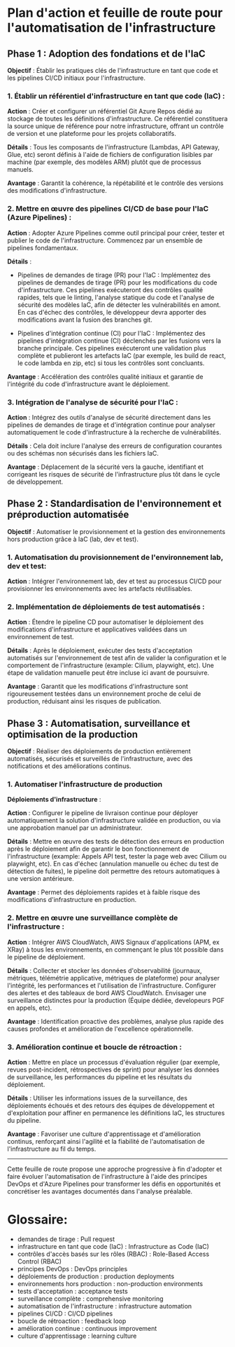 # Plan d'action et feuille de route pour l'automatisation de l'infrastructure

## Phase 1 : Adoption des fondations et de l'IaC

**Objectif** : Établir les pratiques clés de l'infrastructure en tant que code et les pipelines CI/CD initiaux pour l'infrastructure.

### 1. Établir un référentiel d'infrastructure en tant que code (IaC) :

**Action** : Créer et configurer un référentiel Git Azure Repos dédié au stockage de toutes les définitions d'infrastructure. Ce référentiel constituera la source unique de référence pour notre infrastructure, offrant un contrôle de version et une plateforme pour les projets collaboratifs.

**Détails** : Tous les composants de l'infrastructure (Lambdas, API Gateway, Glue, etc) seront définis à l'aide de fichiers de configuration lisibles par machine (par exemple, des modèles ARM) plutôt que de processus manuels.

**Avantage** : Garantit la cohérence, la répétabilité et le contrôle des versions des modifications d'infrastructure.

### 2. Mettre en œuvre des pipelines CI/CD de base pour l'IaC (Azure Pipelines) :

**Action** : Adopter Azure Pipelines comme outil principal pour créer, tester et publier le code de l'infrastructure. Commencez par un ensemble de pipelines fondamentaux.

**Détails** :

- Pipelines de demandes de tirage (PR) pour l'IaC : Implémentez des pipelines de demandes de tirage (PR) pour les modifications du code d'infrastructure. Ces pipelines exécuteront des contrôles qualité rapides, tels que le linting, l'analyse statique du code et l'analyse de sécurité des modèles IaC, afin de détecter les vulnérabilités en amont. En cas d'échec des contrôles, le développeur devra apporter des modifications avant la fusion des branches git.

- Pipelines d'intégration continue (CI) pour l'IaC : Implémentez des pipelines d'intégration continue (CI) déclenchés par les fusions vers la branche principale. Ces pipelines exécuteront une validation plus complète et publieront les artefacts IaC (par exemple, les build de react, le code lambda en zip, etc) si tous les contrôles sont concluants.

**Avantage** : Accélération des contrôles qualité initiaux et garantie de l'intégrité du code d'infrastructure avant le déploiement.

### 3. Intégration de l'analyse de sécurité pour l'IaC :

**Action** : Intégrez des outils d'analyse de sécurité directement dans les pipelines de demandes de tirage et d'intégration continue pour analyser automatiquement le code d'infrastructure à la recherche de vulnérabilités.

**Détails** : Cela doit inclure l'analyse des erreurs de configuration courantes ou des schémas non sécurisés dans les fichiers IaC.

**Avantage** : Déplacement de la sécurité vers la gauche, identifiant et corrigeant les risques de sécurité de l'infrastructure plus tôt dans le cycle de développement.

## Phase 2 : Standardisation de l'environnement et préproduction automatisée

**Objectif** : Automatiser le provisionnement et la gestion des environnements hors production grâce à IaC (lab, dev et test).

### 1. Automatisation du provisionnement de l'environnement lab, dev et test:

**Action** : Intégrer l'environnement lab, dev et test au processus CI/CD pour provisionner les environnements avec les artefacts réutilisables.

### 2. Implémentation de déploiements de test automatisés :

**Action** : Étendre le pipeline CD pour automatiser le déploiement des modifications d'infrastructure et applicatives validées dans un environnement de test.

**Détails** : Après le déploiement, exécuter des tests d'acceptation automatisés sur l'environnement de test afin de valider la configuration et le comportement de l'infrastructure (example: Cilium, playwight, etc). Une étape de validation manuelle peut être incluse ici avant de poursuivre.

**Avantage** : Garantit que les modifications d'infrastructure sont rigoureusement testées dans un environnement proche de celui de production, réduisant ainsi les risques de publication.

## Phase 3 : Automatisation, surveillance et optimisation de la production

**Objectif** : Réaliser des déploiements de production entièrement automatisés, sécurisés et surveillés de l'infrastructure, avec des notifications et des améliorations continus.

### 1. Automatiser l'infrastructure de production

**Déploiements d'infrastructure** :

**Action** : Configurer le pipeline de livraison continue pour déployer automatiquement la solution d'infrastructure validée en production, ou via une approbation manuel par un administrateur.

**Détails** : Mettre en œuvre des tests de détection des erreurs en production après le déploiement afin de garantir le bon fonctionnement de l'infrastructure (example: Appels API test, tester la page web avec Cilium ou playwight, etc). En cas d'échec (annulation manuelle ou échec du test de détection de fuites), le pipeline doit permettre des retours automatiques à une version antérieure.

**Avantage** : Permet des déploiements rapides et à faible risque des modifications d'infrastructure en production.

### 2. Mettre en œuvre une surveillance complète de l'infrastructure :

**Action** : Intégrer AWS CloudWatch, AWS Signaux d'applications (APM, ex XRay) à tous les environnements, en commençant le plus tôt possible dans le pipeline de déploiement.

**Détails** : Collecter et stocker les données d'observabilité (journaux, métriques, télémétrie applicative, métriques de plateforme) pour analyser l'intégrité, les performances et l'utilisation de l'infrastructure. Configurer des alertes et des tableaux de bord AWS CloudWatch. Envisager une surveillance distinctes pour la production (Équipe dédiée, developeurs PGF en appels, etc).

**Avantage** : Identification proactive des problèmes, analyse plus rapide des causes profondes et amélioration de l'excellence opérationnelle.

### 3. Amélioration continue et boucle de rétroaction :

**Action** : Mettre en place un processus d'évaluation régulier (par exemple, revues post-incident, rétrospectives de sprint) pour analyser les données de surveillance, les performances du pipeline et les résultats du déploiement.

**Détails** : Utiliser les informations issues de la surveillance, des déploiements échoués et des retours des équipes de développement et d'exploitation pour affiner en permanence les définitions IaC, les structures du pipeline.

**Avantage** : Favoriser une culture d'apprentissage et d'amélioration continus, renforçant ainsi l'agilité et la fiabilité de l'automatisation de l'infrastructure au fil du temps.

---

Cette feuille de route propose une approche progressive à fin d'adopter et faire évoluer l'automatisation de l'infrastructure à l'aide des principes DevOps et d'Azure Pipelines pour transformer les défis en opportunités et concrétiser les avantages documentés dans l'analyse préalable.

# Glossaire:

- demandes de tirage : Pull request
- infrastructure en tant que code (IaC) : Infrastructure as Code (IaC)
- contrôles d'accès basés sur les rôles (RBAC) : Role-Based Access Control (RBAC)
- principes DevOps : DevOps principles
- déploiements de production : production deployments
- environnements hors production : non-production environments
- tests d'acceptation : acceptance tests
- surveillance complète : comprehensive monitoring
- automatisation de l'infrastructure : infrastructure automation
- pipelines CI/CD : CI/CD pipelines
- boucle de rétroaction : feedback loop
- amélioration continue : continuous improvement
- culture d'apprentissage : learning culture
